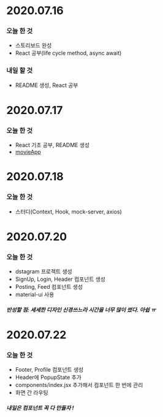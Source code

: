 # 2020.07.16
### 오늘 한 것
* 스토리보드 완성
* React 공부(life cycle method, async await)

### 내일 할 것
* README 생성, React 공부

# 2020.07.17
### 오늘 한 것
* React 기초 공부, README 생성
* [movieApp](https://github.com/jiwon1217/movie_app_2020)

# 2020.07.18
### 오늘 한 것
* 스터디(Context, Hook, mock-server, axios)

# 2020.07.20
### 오늘 한 것
* dstagram 프로젝트 생성
* SignUp, Login, Header 컴포넌트 생성
* Posting, Feed 컴포넌트 생성
* material-ui 사용

##### 반성할 점: 세세한 디자인 신경쓰느라 시간을 너무 많이 썼다. 아쉽 ㅠ 

# 2020.07.22
### 오늘 한 것
* Footer, Profile 컴포넌트 생성
* Header에 PopupState 추가
* components/index.jsx 추가해서 컴포넌트 한 번에 관리
* 화면 간 라우팅
##### 내일은 컴포넌트 꼭 다 만들자 !
